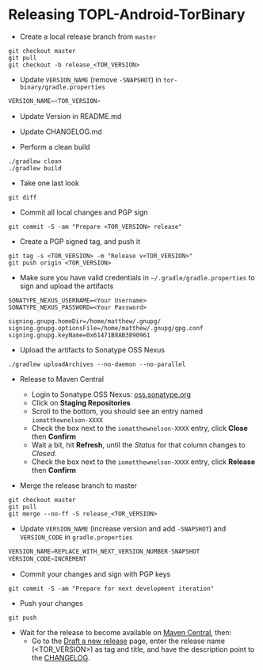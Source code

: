 <!-- Thanks Square for providing great documentation that I only had to tweak -->
<!-- https://raw.githubusercontent.com/square/leakcanary/master/docs/releasing.md -->

# Releasing TOPL-Android-TorBinary

- Create a local release branch from `master`
```
git checkout master
git pull
git checkout -b release_<TOR_VERSION>
```

- Update `VERSION_NAME` (remove `-SNAPSHOT`) in `tor-binary/gradle.properties`
```gradle
VERSION_NAME=<TOR_VERSION>
```

- Update Version in README.md

- Update CHANGELOG.md

- Perform a clean build
```
./gradlew clean
./gradlew build
```

- Take one last look
```
git diff
```

- Commit all local changes and PGP sign
```
git commit -S -am "Prepare <TOR_VERSION> release"
```

- Create a PGP signed tag, and push it
```
git tag -s <TOR_VERSION> -m "Release v<TOR_VERSION>"
git push origin <TOR_VERSION>
```

- Make sure you have valid credentials in `~/.gradle/gradle.properties` to sign and upload the artifacts
```
SONATYPE_NEXUS_USERNAME=<Your Username>
SONATYPE_NEXUS_PASSWORD=<Your Password>

signing.gnupg.homeDir=/home/matthew/.gnupg/
signing.gnupg.optionsFile=/home/matthew/.gnupg/gpg.conf
signing.gnupg.keyName=0x61471B8AB3890961
```

- Upload the artifacts to Sonatype OSS Nexus
```
./gradlew uploadArchives --no-daemon --no-parallel
```

- Release to Maven Central
    - Login to Sonatype OSS Nexus: <a href="https://oss.sonatype.org/#stagingRepositories" target="_blank">oss.sonatype.org</a>
    - Click on **Staging Repositories**
    - Scroll to the bottom, you should see an entry named `iomatthewnelson-XXXX`
    - Check the box next to the `iomatthewnelson-XXXX` entry, click **Close** then **Confirm**
    - Wait a bit, hit **Refresh**, until the *Status* for that column changes to *Closed*.
    - Check the box next to the `iomatthewnelson-XXXX` entry, click **Release** then **Confirm**

- Merge the release branch to master
```
git checkout master
git pull
git merge --no-ff -S release_<TOR_VERSION>
```

- Update `VERSION_NAME` (increase version and add `-SNAPSHOT`)  and `VERSION_CODE` in `gradle.properties`
```gradle
VERSION_NAME=REPLACE_WITH_NEXT_VERSION_NUMBER-SNAPSHOT
VERSION_CODE=INCREMENT
```

- Commit your changes and sign with PGP keys
```
git commit -S -am "Prepare for next development iteration"
```

- Push your changes
```
git push
```

- Wait for the release to become available on <a href="https://repo1.maven.org/maven2/io/matthewnelson/topl-android/tor-binary" target="_blank">Maven Central</a>, then:
    - Go to the <a href="https://github.com/05nelsonm/TOPL-Android-TorBinary/releases/new" target="_blank">Draft a new release</a> page,
      enter the release name (<TOR_VERSION>) as tag and title, and have the description
      point to the [CHANGELOG](https://github.com/05nelsonm/TOPL-Android-TorBinary/blob/master/CHANGELOG.md).